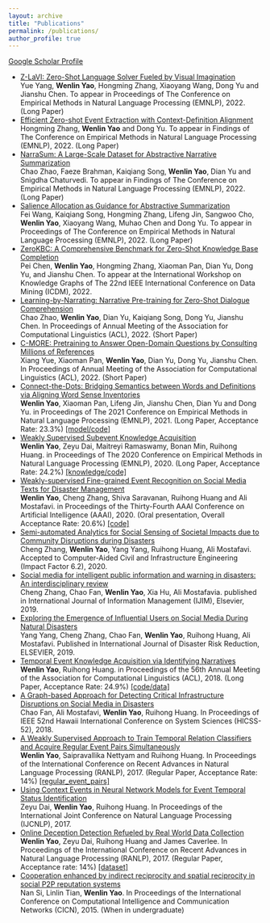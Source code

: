 ```yaml
---
layout: archive
title: "Publications"
permalink: /publications/
author_profile: true
---
```


[Google Scholar Profile](https://scholar.google.com/citations?user=qwo2A24AAAAJ&hl=en)<br>
* [Z-LaVI: Zero-Shot Language Solver Fueled by Visual Imagination]()<br> Yue Yang, <strong>Wenlin Yao</strong>, Hongming Zhang, Xiaoyang Wang, Dong Yu and Jianshu Chen. To appear in Proceedings of The Conference on Empirical Methods in Natural Language Processing (EMNLP), 2022. (Long Paper)
* [Efficient Zero-shot Event Extraction with Context-Definition Alignment]()<br> Hongming Zhang, <strong>Wenlin Yao</strong> and Dong Yu. To appear in Findings of The Conference on Empirical Methods in Natural Language Processing (EMNLP), 2022. (Long Paper)
* [NarraSum: A Large-Scale Dataset for Abstractive Narrative Summarization]()<br> Chao Zhao, Faeze Brahman, Kaiqiang Song, <strong>Wenlin Yao</strong>, Dian Yu and Snigdha Chaturvedi. To appear in Findings of The Conference on Empirical Methods in Natural Language Processing (EMNLP), 2022. (Long Paper)
* [Salience Allocation as Guidance for Abstractive Summarization]()<br> Fei Wang, Kaiqiang Song, Hongming Zhang, Lifeng Jin, Sangwoo Cho, <strong>Wenlin Yao</strong>, Xiaoyang Wang, Muhao Chen and Dong Yu. To appear in Proceedings of The Conference on Empirical Methods in Natural Language Processing (EMNLP), 2022. (Long Paper)
* [ZeroKBC: A Comprehensive Benchmark for Zero-Shot Knowledge Base Completion]()<br> Pei Chen, <strong>Wenlin Yao</strong>, Hongming Zhang, Xiaoman Pan, Dian Yu, Dong Yu, and Jianshu Chen. To appear at the International Workshop on Knowledge Graphs of The 22nd IEEE International Conference on Data Mining (ICDM), 2022.
* [Learning-by-Narrating: Narrative Pre-training for Zero-Shot Dialogue Comprehension](https://aclanthology.org/2022.acl-short.23/)<br> Chao Zhao, <strong>Wenlin Yao</strong>, Dian Yu, Kaiqiang Song, Dong Yu, Jianshu Chen. In Proceedings of Annual Meeting of the Association for Computational Linguistics (ACL), 2022. (Short Paper)
* [C-MORE: Pretraining to Answer Open-Domain Questions by Consulting Millions of References](https://aclanthology.org/2022.acl-short.41/)<br> Xiang Yue, Xiaoman Pan, <strong>Wenlin Yao</strong>, Dian Yu, Dong Yu, Jianshu Chen. In Proceedings of Annual Meeting of the Association for Computational Linguistics (ACL), 2022. (Short Paper)
* [Connect-the-Dots: Bridging Semantics between Words and Definitions via Aligning Word Sense Inventories](https://aclanthology.org/2021.emnlp-main.610/)<br>
<strong>Wenlin Yao</strong>, Xiaoman Pan, Lifeng Jin, Jianshu Chen, Dian Yu and Dong Yu. in Proceedings of The 2021 Conference on Empirical Methods in Natural Language Processing (EMNLP), 2021. (Long Paper, Acceptance Rate: 23.3%) <a href="https://github.com/tencent-ailab/EMNLP21_SemEq">[model/code]</a>
* [Weakly Supervised Subevent Knowledge Acquisition](https://www.aclweb.org/anthology/2020.emnlp-main.430/)<br>
<strong>Wenlin Yao</strong>, Zeyu Dai, Maitreyi Ramaswamy, Bonan Min, Ruihong Huang. in Proceedings of The 2020 Conference on Empirical Methods in Natural Language Processing (EMNLP), 2020. (Long Paper, Acceptance Rate: 24.2%) <a href="https://github.com/wenlinyao/EMNLP20-SubeventAcquisition">[knowledge/code]</a>
* [Weakly-supervised Fine-grained Event Recognition on Social Media Texts for Disaster Management](https://aaai.org/ojs/index.php/AAAI/article/view/5391)<br>
<strong>Wenlin Yao</strong>, Cheng Zhang, Shiva Saravanan, Ruihong Huang and Ali Mostafavi. in Proceedings of the Thirty-Fourth AAAI Conference on Artificial Intelligence (AAAI), 2020. (Oral presentation, Overall Acceptance Rate: 20.6%) <a href="https://github.com/wenlinyao/AAAI20-EventRecognitionForDisaster">[code]</a>
* [Semi-automated Analytics for Social Sensing of Societal Impacts due to Community Disruptions during Disasters](https://onlinelibrary.wiley.com/doi/full/10.1111/mice.12576)<br>
Cheng Zhang, <strong>Wenlin Yao</strong>, Yang Yang, Ruihong Huang, Ali Mostafavi. Accepted to Computer-Aided Civil and Infrastructure Engineering (Impact Factor 6.2), 2020.
* [Social media for intelligent public information and warning in disasters: An interdisciplinary review](https://doi.org/10.1016/j.ijinfomgt.2019.04.004)<br>
Cheng Zhang, Chao Fan, <strong>Wenlin Yao</strong>, Xia Hu, Ali Mostafavia. published in International Journal of Information Management (IJIM), Elsevier, 2019.
* [Exploring the Emergence of Influential Users on Social Media During Natural Disasters](https://www.sciencedirect.com/science/article/pii/S2212420919300950)<br>
Yang Yang, Cheng Zhang, Chao Fan, <strong>Wenlin Yao</strong>, Ruihong Huang, Ali Mostafavi. Published in International Journal of Disaster Risk Reduction, ELSEVIER, 2019. 
* [Temporal Event Knowledge Acquisition via Identifying Narratives](https://www.aclweb.org/anthology/P18-1050/)<br>
<strong>Wenlin Yao</strong>, Ruihong Huang. in Proceedings of the 56th Annual Meeting of the Association for Computational Linguistics (ACL), 2018. (Long Paper, Acceptance Rate: 24.9%) <a href="https://wenlinyao.github.io/files/EventNarratives/README.txt">[code/data]</a>
* [A Graph-based Approach for Detecting Critical Infrastructure Disruptions on Social Media in Disasters](https://scholarspace.manoa.hawaii.edu/bitstream/10125/59637/1/0197.pdf)<br>
Chao Fan, Ali Mostafavi, <strong>Wenlin Yao</strong>, Ruihong Huang. In Proceedings of IEEE 52nd Hawaii International Conference on System Sciences (HICSS-52), 2018. 
* [A Weakly Supervised Approach to Train Temporal Relation Classifiers and Acquire Regular Event Pairs Simultaneously](https://www.aclweb.org/anthology/R17-1103/)<br>
<strong>Wenlin Yao</strong>, Saipravallika Nettyam and Ruihong Huang. In Proceedings of the International Conference on Recent Advances in Natural Language Processing (RANLP), 2017. (Regular Paper, Acceptance Rate: 14%) <a href="https://wenlinyao.github.io/files/regular_event_pairs.txt">[regular_event_pairs]</a>
* [Using Context Events in Neural Network Models for Event Temporal Status Identification](https://www.aclweb.org/anthology/I17-2040/)<br>
Zeyu Dai, <strong>Wenlin Yao</strong>, Ruihong Huang. In Proceedings of the International Joint Conference on Natural Language Processing (IJCNLP), 2017.
* [Online Deception Detection Refueled by Real World Data Collection](https://www.aclweb.org/anthology/R17-1102/)<br>
<strong>Wenlin Yao</strong>, Zeyu Dai, Ruihong Huang and James Caverlee. In Proceedings of the International Conference on Recent Advances in Natural Language Processing (RANLP), 2017. (Regular Paper, Acceptance rate: 14%) <a href="https://wenlinyao.github.io/files/RANLP2017_note.txt">[dataset]</a>
* [Cooperation enhanced by indirect reciprocity and spatial reciprocity in social P2P reputation systems](http://nlp.cs.tamu.edu/People/WenlinYao_files/social_P2P_reputation_systems.pdf)<br>
Nan Si, Linlin Tian, <strong>Wenlin Yao</strong>. In Proceedings of the International Conference on Computational Intelligence and Communication Networks (CICN), 2015. (When in undergraduate)

